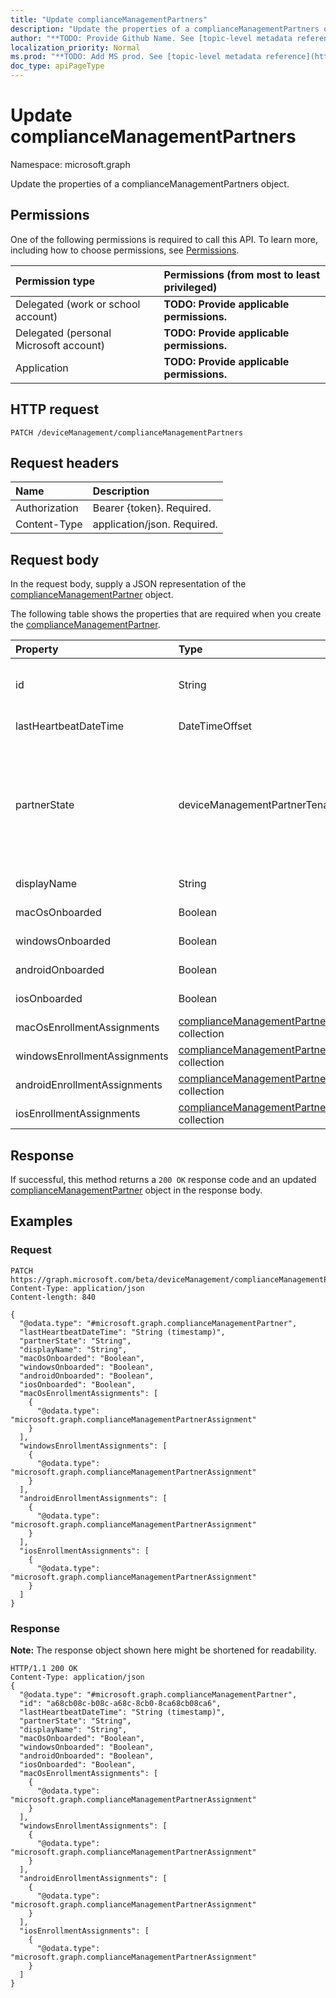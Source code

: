 ```yaml
---
title: "Update complianceManagementPartners"
description: "Update the properties of a complianceManagementPartners object."
author: "**TODO: Provide Github Name. See [topic-level metadata reference](https://msgo.azurewebsites.net/add/document/guidelines/metadata.html#topic-level-metadata)**"
localization_priority: Normal
ms.prod: "**TODO: Add MS prod. See [topic-level metadata reference](https://msgo.azurewebsites.net/add/document/guidelines/metadata.html#topic-level-metadata)**"
doc_type: apiPageType
---
```


# Update complianceManagementPartners

Namespace: microsoft.graph

Update the properties of a complianceManagementPartners object.

## Permissions
One of the following permissions is required to call this API. To learn more, including how to choose permissions, see [Permissions](/concepts/permissions-reference.md).

|Permission type|Permissions (from most to least privileged)|
|:---|:---|
|Delegated (work or school account)|**TODO: Provide applicable permissions.**|
|Delegated (personal Microsoft account)|**TODO: Provide applicable permissions.**|
|Application|**TODO: Provide applicable permissions.**|

## HTTP request

<!-- {
  "blockType": "ignored"
}
-->
``` http
PATCH /deviceManagement/complianceManagementPartners
```

## Request headers
|Name|Description|
|:---|:---|
|Authorization|Bearer {token}. Required.|
|Content-Type|application/json. Required.|

## Request body
In the request body, supply a JSON representation of the [complianceManagementPartner](../resources/compliancemanagementpartner.md) object.

The following table shows the properties that are required when you create the [complianceManagementPartner](../resources/compliancemanagementpartner.md).

|Property|Type|Description|
|:---|:---|:---|
|id|String|**TODO: Add Description** Inherited from [entity](../resources/entity.md)|
|lastHeartbeatDateTime|DateTimeOffset|**TODO: Add Description**|
|partnerState|deviceManagementPartnerTenantState|**TODO: Add Description**. Possible values are: `unknown`, `unavailable`, `enabled`, `terminated`, `rejected`, `unresponsive`.|
|displayName|String|**TODO: Add Description**|
|macOsOnboarded|Boolean|**TODO: Add Description**|
|windowsOnboarded|Boolean|**TODO: Add Description**|
|androidOnboarded|Boolean|**TODO: Add Description**|
|iosOnboarded|Boolean|**TODO: Add Description**|
|macOsEnrollmentAssignments|[complianceManagementPartnerAssignment](../resources/compliancemanagementpartnerassignment.md) collection|**TODO: Add Description**|
|windowsEnrollmentAssignments|[complianceManagementPartnerAssignment](../resources/compliancemanagementpartnerassignment.md) collection|**TODO: Add Description**|
|androidEnrollmentAssignments|[complianceManagementPartnerAssignment](../resources/compliancemanagementpartnerassignment.md) collection|**TODO: Add Description**|
|iosEnrollmentAssignments|[complianceManagementPartnerAssignment](../resources/compliancemanagementpartnerassignment.md) collection|**TODO: Add Description**|



## Response

If successful, this method returns a `200 OK` response code and an updated [complianceManagementPartner](../resources/compliancemanagementpartner.md) object in the response body.

## Examples

### Request
<!-- {
  "blockType": "request",
  "name": "update_compliancemanagementpartners"
}
-->
``` http
PATCH https://graph.microsoft.com/beta/deviceManagement/complianceManagementPartners
Content-Type: application/json
Content-length: 840

{
  "@odata.type": "#microsoft.graph.complianceManagementPartner",
  "lastHeartbeatDateTime": "String (timestamp)",
  "partnerState": "String",
  "displayName": "String",
  "macOsOnboarded": "Boolean",
  "windowsOnboarded": "Boolean",
  "androidOnboarded": "Boolean",
  "iosOnboarded": "Boolean",
  "macOsEnrollmentAssignments": [
    {
      "@odata.type": "microsoft.graph.complianceManagementPartnerAssignment"
    }
  ],
  "windowsEnrollmentAssignments": [
    {
      "@odata.type": "microsoft.graph.complianceManagementPartnerAssignment"
    }
  ],
  "androidEnrollmentAssignments": [
    {
      "@odata.type": "microsoft.graph.complianceManagementPartnerAssignment"
    }
  ],
  "iosEnrollmentAssignments": [
    {
      "@odata.type": "microsoft.graph.complianceManagementPartnerAssignment"
    }
  ]
}
```

### Response
**Note:** The response object shown here might be shortened for readability.
<!-- {
  "blockType": "response",
  "truncated": true
}
-->
``` http
HTTP/1.1 200 OK
Content-Type: application/json
{
  "@odata.type": "#microsoft.graph.complianceManagementPartner",
  "id": "a68cb08c-b08c-a68c-8cb0-8ca68cb08ca6",
  "lastHeartbeatDateTime": "String (timestamp)",
  "partnerState": "String",
  "displayName": "String",
  "macOsOnboarded": "Boolean",
  "windowsOnboarded": "Boolean",
  "androidOnboarded": "Boolean",
  "iosOnboarded": "Boolean",
  "macOsEnrollmentAssignments": [
    {
      "@odata.type": "microsoft.graph.complianceManagementPartnerAssignment"
    }
  ],
  "windowsEnrollmentAssignments": [
    {
      "@odata.type": "microsoft.graph.complianceManagementPartnerAssignment"
    }
  ],
  "androidEnrollmentAssignments": [
    {
      "@odata.type": "microsoft.graph.complianceManagementPartnerAssignment"
    }
  ],
  "iosEnrollmentAssignments": [
    {
      "@odata.type": "microsoft.graph.complianceManagementPartnerAssignment"
    }
  ]
}
```


